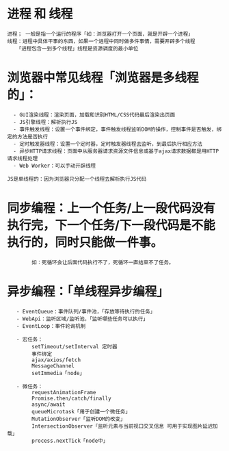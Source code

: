  

# 进程 和 线程

    进程； 一般是指一个运行的程序「如：浏览器打开一个页面，就是开辟一个进程」
    线程：进程中具体干事的东西，如果一个进程中同时做多件事情，需要开辟多个线程
       「进程包含一到多个线程」线程是资源调度的最小单位

#  浏览器中常见线程「浏览器是多线程的」：
      - GUI渲染线程：渲染页面，加载和识别HTML/CSS代码最后渲染出页面
      - JS引擎线程：解析执行JS
      - 事件触发线程：设置一个事件绑定，事件触发线程监听DOM的操作，控制事件是否触发，绑定的方法是否执行
      - 定时触发器线程：设置一个定时器，定时触发器线程去监听，到最后执行相应方法
      - 异步HTTP请求线程：页面中从服务器请求资源文件信息或基于ajax请求数据都是用HTTP请求线程处理
      - Web Worker：可以手动开辟线程

    JS是单线程的：因为浏览器只分配一个线程去解析执行JS代码

# 同步编程：上一个任务/上一段代码没有执行完，下一个任务/下一段代码是不能执行的，同时只能做一件事。
            如：死循环会让后面代码执行不了，死循环一直结束不了任务。

# 异步编程：「单线程异步编程」
       - EventQueue：事件队列/事件池，「存放等待执行的任务」
       - WebApi：监听区域/监听池，「监听哪些任务可以执行」
       - EventLoop：事件轮询机制

       - 宏任务：
            setTimeout/setInterval 定时器
            事件绑定
            ajax/axios/fetch
            MessageChannel
            setImmedia「node」

       - 微任务：
            requestAnimationFrame
            Promise.then/catch/finally
            async/await
            queueMicrotask「用于创建一个微任务」
            MutationObserver「监听DOM的改变」
            IntersectionObserver「监听元素与当前视口交叉信息 可用于实现图片延迟加载」
            process.nextTick「node中」
 

